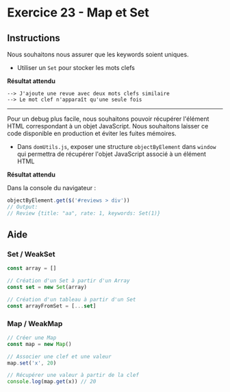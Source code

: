 # Exercice 23 - Map et Set

## Instructions

Nous souhaitons nous assurer que les keywords soient uniques.

* Utiliser un `Set` pour stocker les mots clefs

**Résultat attendu**

```
--> J'ajoute une revue avec deux mots clefs similaire
--> Le mot clef n'apparaît qu'une seule fois
```

---

Pour un debug plus facile, nous souhaitons pouvoir récupérer l'élément HTML correspondant à un objet JavaScript. Nous souhaitons laisser ce code disponible en production et éviter les fuites mémoires.

* Dans `domUtils.js`, exposer une structure `objectByElement` dans `window` qui permettra de récupérer l'objet JavaScript associé à un élément HTML

**Résultat attendu**

Dans la console du navigateur :

```js
objectByElement.get($('#reviews > div'))
// Output:
// Review {title: "aa", rate: 1, keywords: Set(1)}
```

## Aide

### Set / WeakSet

```js
const array = []

// Création d'un Set à partir d'un Array
const set = new Set(array)

// Création d'un tableau à partir d'un Set
const arrayFromSet = [...set]
```

### Map / WeakMap

```js
// Créer une Map
const map = new Map()

// Associer une clef et une valeur
map.set('x', 20)

// Récupérer une valeur à partir de la clef
console.log(map.get(x)) // 20
```
